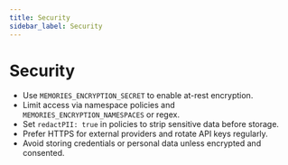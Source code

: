 ```yaml
---
title: Security
sidebar_label: Security
---
```


# Security

- Use `MEMORIES_ENCRYPTION_SECRET` to enable at-rest encryption.
- Limit access via namespace policies and `MEMORIES_ENCRYPTION_NAMESPACES` or regex.
- Set `redactPII: true` in policies to strip sensitive data before storage.
- Prefer HTTPS for external providers and rotate API keys regularly.
- Avoid storing credentials or personal data unless encrypted and consented.
